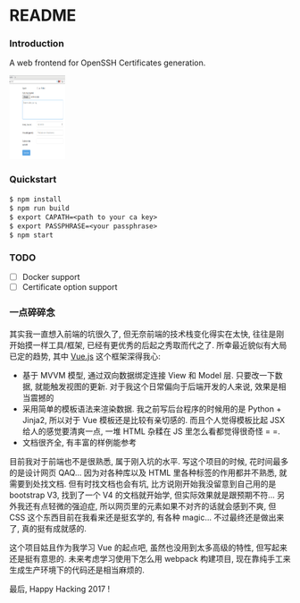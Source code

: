 README
=======

### Introduction

A web frontend for OpenSSH Certificates generation.

<img src="imgs/1.gif" alt="" style="width: 100px; height: 150px;"/>


### Quickstart

```
$ npm install
$ npm run build
$ export CAPATH=<path to your ca key>
$ export PASSPHRASE=<your passphrase>
$ npm start
```

### TODO

* [ ] Docker support
* [ ] Certificate option support

### 一点碎碎念

其实我一直想入前端的坑很久了, 但无奈前端的技术栈变化得实在太快, 往往是刚开始摸一样工具/框架, 已经有更优秀的后起之秀取而代之了. 所幸最近貌似有大局已定的趋势, 其中 [Vue.js](https://github.com/vuejs/vue) 这个框架深得我心:

* 基于 MVVM 模型, 通过双向数据绑定连接 View 和 Model 层. 只要改一下数据, 就能触发视图的更新. 对于我这个日常偏向于后端开发的人来说, 效果是相当震撼的
* 采用简单的模板语法来渲染数据. 我之前写后台程序的时候用的是 Python + Jinja2, 所以对于 Vue 模板还是比较有亲切感的. 而且个人觉得模板比起 JSX 给人的感觉要清爽一点, 一堆 HTML 杂糅在 JS 里怎么看都觉得很奇怪 = =.
* 文档很齐全, 有丰富的样例能参考

目前我对于前端也不是很熟悉, 属于刚入坑的水平. 写这个项目的时候, 花时间最多的是设计网页 QAQ... 因为对各种库以及 HTML 里各种标签的作用都并不熟悉, 就需要到处找文档. 但有时找文档也会有坑, 比方说刚开始我没留意到自己用的是 bootstrap V3, 找到了一个 V4 的文档就开始学, 但实际效果就是跟预期不符... 另外我还有点轻微的强迫症, 所以网页里的元素如果不对齐的话就会感到不爽, 但 CSS 这个东西目前在我看来还是挺玄学的, 有各种 magic... 不过最终还是做出来了, 真的挺有成就感的.

这个项目姑且作为我学习 Vue 的起点吧, 虽然也没用到太多高级的特性, 但写起来还是挺有意思的. 未来考虑学习使用下怎么用 webpack 构建项目, 现在靠纯手工来生成生产环境下的代码还是相当麻烦的.

最后, Happy Hacking 2017 !
